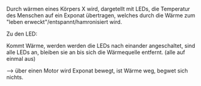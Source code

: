 Durch wärmen eines Körpers X wird, dargetellt mit LEDs, die Temperatur des Menschen auf ein Exponat übertragen,
welches durch die Wärme zum "leben erweckt"/entspannt/hamronisiert wird. 


 Zu den LED: 
 
 Kommt Wärme, werden werden die LEDs nach einander angeschaltet, sind alle LEDs an, bleiben sie an bis sich die Wärmequelle entfernt. (alle auf einmal aus)
 
 --> über einen Motor wird Exponat bewegt, ist Wärme weg, begwet sich nichts. 
 
 
